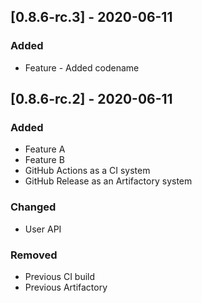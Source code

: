 ## [0.8.6-rc.3] - 2020-06-11
### Added
- Feature - Added codename

## [0.8.6-rc.2] - 2020-06-11
### Added
- Feature A
- Feature B
- GitHub Actions as a CI system
- GitHub Release as an Artifactory system

### Changed
- User API

### Removed
- Previous CI build
- Previous Artifactory
